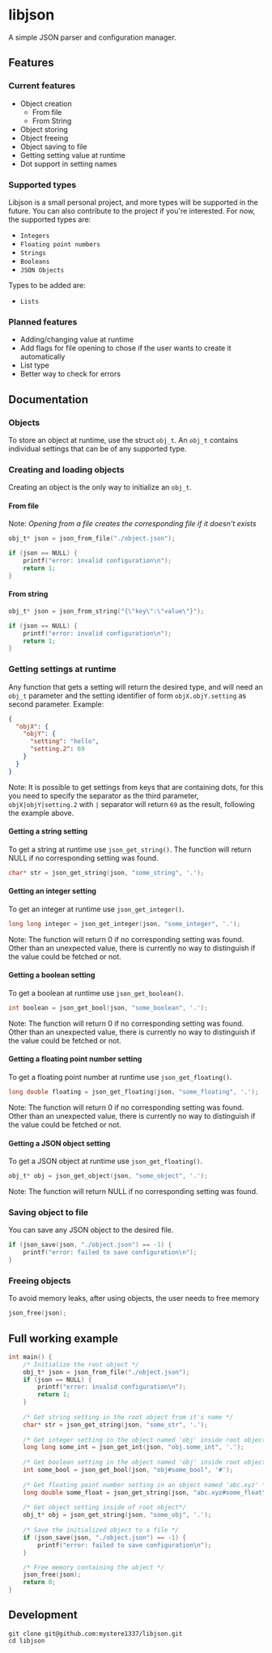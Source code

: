 # libjson

A simple JSON parser and configuration manager.

## Features

### Current features

- Object creation
  - From file
  - From String
- Object storing
- Object freeing
- Object saving to file
- Getting setting value at runtime
- Dot support in setting names

### Supported types

Libjson is a small personal project, and more types will be supported in the future.
You can also contribute to the project if you're interested. For now, the supported types are:
- `Integers`
- `Floating point numbers`
- `Strings`
- `Booleans`
- `JSON Objects`

Types to be added are:
- `Lists`

### Planned features

- Adding/changing value at runtime
- Add flags for file opening to chose if the user wants to create it automatically
- List type
- Better way to check for errors

## Documentation

### Objects

To store an object at runtime, use the struct `obj_t`. An `obj_t` contains individual settings that can be of any supported type.

### Creating and loading objects

Creating an object is the only way to initialize an `obj_t`.

#### From file

Note: *Opening from a file creates the corresponding file if it doesn't exists*

```c
obj_t* json = json_from_file("./object.json");

if (json == NULL) {
    printf("error: invalid configuration\n");
    return 1;
}
```

#### From string

```c
obj_t* json = json_from_string("{\"key\":\"value\"}");

if (json == NULL) {
    printf("error: invalid configuration\n");
    return 1;
}
```

### Getting settings at runtime

Any function that gets a setting will return the desired type, and will need an `obj_t` parameter and the setting identifier of form `objX.objY.setting` as second parameter. Example:

```json
{
  "objX": {
    "objY": {
      "setting": "hello",
      "setting.2": 69
    }
  }
}
```

Note: It is possible to get settings from keys that are containing dots, for this you need to specify the separator as the third parameter, `objX|objY|setting.2` with `|` separator will return `69` as the result, following the example above.

#### Getting a string setting

To get a string at runtime use `json_get_string()`. The function will return NULL if no corresponding setting was found.

```c
char* str = json_get_string(json, "some_string", '.');
```

#### Getting an integer setting

To get an integer at runtime use `json_get_integer()`.

```c
long long integer = json_get_integer(json, "some_integer", '.');
```

Note: The function will return 0 if no corresponding setting was found. Other than an unexpected value, there is currently no way to distinguish if the value could be fetched or not.

#### Getting a boolean setting

To get a boolean at runtime use `json_get_boolean()`.

```c
int boolean = json_get_bool(json, "some_boolean", '.');
```

Note: The function will return 0 if no corresponding setting was found. Other than an unexpected value, there is currently no way to distinguish if the value could be fetched or not.

#### Getting a floating point number setting

To get a floating point number at runtime use `json_get_floating()`.

```c
long double floating = json_get_floating(json, "some_floating", '.');
```

Note: The function will return 0 if no corresponding setting was found. Other than an unexpected value, there is currently no way to distinguish if the value could be fetched or not.

#### Getting a JSON object setting

To get a JSON object at runtime use `json_get_floating()`.

```c
obj_t* obj = json_get_object(json, "some_object", '.');
```

Note: The function will return NULL if no corresponding setting was found.

### Saving object to file

You can save any JSON object to the desired file.

```c
if (json_save(json, "./object.json") == -1) {
    printf("error: failed to save configuration\n");
}
```

### Freeing objects

To avoid memory leaks, after using objects, the user needs to free memory

```c
json_free(json);
```

## Full working example

```c
int main() {
    /* Initialize the root object */
    obj_t* json = json_from_file("./object.json");
    if (json == NULL) {
        printf("error: invalid configuration\n");
        return 1;
    }
    
    /* Get string setting in the root object from it's name */
    char* str = json_get_string(json, "some_str", '.');
    
    /* Get integer setting in the object named 'obj' inside root object */
    long long some_int = json_get_int(json, "obj.some_int", '.');
    
    /* Get boolean setting in the object named 'obj' inside root object */
    int some_bool = json_get_bool(json, "obj#some_bool", '#');
    
    /* Get floating point number setting in an object named 'abc.xyz' */
    long double some_float = json_get_string(json, "abc.xyz#some_float", '#');
    
    /* Get object setting inside of root object*/
    obj_t* obj = json_get_string(json, "some_obj", '.');
    
    /* Save the initialized object to a file */
    if (json_save(json, "./object.json") == -1) {
        printf("error: failed to save configuration\n");
    }

    /* Free memory containing the object */
    json_free(json);
    return 0;
}
```

## Development

```shell
git clone git@github.com:mystere1337/libjson.git
cd libjson
```
